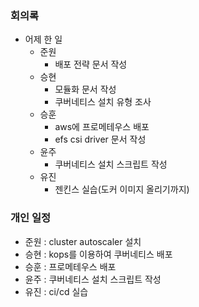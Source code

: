 ### 회의록

- 어제 한 일
    - 준원
        - 배포 전략 문서 작성
    - 승현
        - 모듈화 문서 작성
        - 쿠버네티스 설치 유형 조사
    - 승훈
        - aws에 프로메테우스 배포
        - efs csi driver 문서 작성
    - 윤주
        - 쿠버네티스 설치 스크립트 작성
    - 유진
        - 젠킨스 실습(도커 이미지 올리기까지)

### 개인 일정

- 준원 : cluster autoscaler 설치
- 승현 : kops를 이용하여 쿠버네티스 배포
- 승훈 : 프로메테우스 배포
- 윤주 : 쿠버네티스 설치 스크립트 작성
- 유진 : ci/cd 실습
